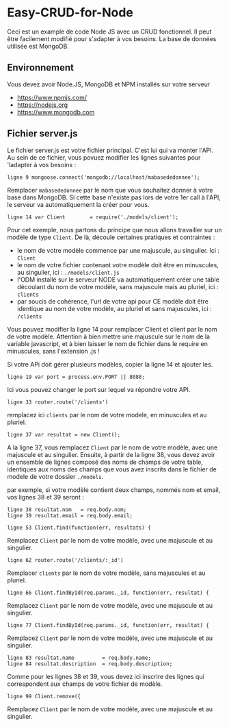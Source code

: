 # Easy-CRUD-for-Node
Ceci est un example de code Node JS avec un CRUD fonctionnel. Il peut être facilement modifié pour s'adapter à vos besoins.
La base de données utilisée est MongoDB.

## Environnement
Vous devez avoir Node.JS, MongoDB et NPM installés sur votre serveur
- https://www.npmjs.com/
- https://nodejs.org
- https://www.mongodb.com

## Fichier server.js
Le fichier server.js est votre fichier principal. C'est lui qui va monter l'API.
Au sein de ce fichier, vous povuez modifier les lignes suivantes pour 'ladapter à vos besoins :
```
ligne 9 mongoose.connect('mongodb://localhost/mabasededonnee');
```
Remplacer `mabasededonnee` par le nom que vous souhaitez donner à votre base dans MongoDB. Si cette base n'existe pas lors de votre 1er call à l'API, le serveur va automatiquement la créer pour vous.
```
ligne 14 var Client        = require('./models/client');
```
Pour cet exemple, nous partons du principe que nous allons travailler sur un modèle de type `Client`. De là, découle certaines pratiques et contraintes :
- le nom de votre modèle commence par une majuscule, au singulier. Ici : `Client`
- le nom de votre fichier contenant votre modèle doit être en minuscules, au singulier, ici : `./models/client.js`
- l'ODM installé sur le serveur NODE va automatiquement créer une table découlant du nom de votre modèle, sans majuscule mais au pluriel, ici : `clients`
- par soucis de cohérence, l'url de votre api pour CE modèle doit être identique au nom de votre modèle, au pluriel et sans majuscules, ici : `/clients`

Vous pouvez modifier la ligne 14 pour remplacer Client et client par le nom de votre modèle. Attention à bien mettre une majuscule sur le nom de la variable javascript, et à bien laisser le nom de fichier dans le require en minuscules, sans l'extension .js !

Si votre APi doit gérer plusieurs modèles, copier la ligne 14 et ajouter les.
```
ligne 19 var port = process.env.PORT || 8088;
```
Ici vous pouvez changer le port sur lequel va répondre votre API.
```
ligne 33 router.route('/clients')
```
remplacez ici `clients` par le nom de votre modele, en minuscules et au pluriel.
```
ligne 37 var resultat = new Client();
```
A la ligne 37, vous remplacez `Client` par le nom de votre modèle, avec une majuscule et au singulier. Ensuite, à partir de la ligne 38, vous devez avoir un ensemble de lignes composé des noms de champs de votre table, identiques aux noms des champs que vous avez inscrits dans le fichier de modele de votre dossier `./models`.

par exemple, si votre modèle contient deux champs, nommés nom et email, vos lignes 38 et 39 seront :
```
ligne 38 resultat.nom   = req.body.nom;
ligne 39 resultat.email = req.body.email;
```
```
ligne 53 Client.find(function(err, resultats) {
```
Remplacez `Client` par le nom de votre modèle, avec une majuscule et au singulier.
```
ligne 62 router.route('/clients/:_id')
```
Remplacer `clients` par le nom de votre modèle, sans majuscules et au pluriel.
```
ligne 66 Client.findById(req.params._id, function(err, resultat) {
```
Remplacez `Client` par le nom de votre modèle, avec une majuscule et au singulier.
```
ligne 77 Client.findById(req.params._id, function(err, resultat) {
```
Remplacez `Client` par le nom de votre modèle, avec une majuscule et au singulier.
```
ligne 83 resultat.name         = req.body.name;
ligne 84 resultat.description  = req.body.description;
```
Comme pour les lignes 38 et 39, vous devez ici inscrire des lignes qui correspondent aux champs de votre fichier de modèle.
```
ligne 99 Client.remove({
```
Remplacez `Client` par le nom de votre modèle, avec une majuscule et au singulier.
```
